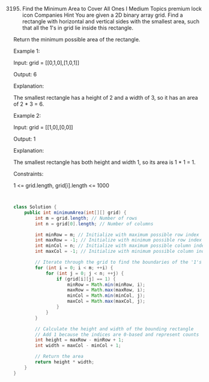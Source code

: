 3195. Find the Minimum Area to Cover All Ones I
Medium
Topics
premium lock icon
Companies
Hint
You are given a 2D binary array grid. Find a rectangle with horizontal and vertical sides with the smallest area, such that all the 1's in grid lie inside this rectangle.

Return the minimum possible area of the rectangle.

 

Example 1:

Input: grid = [[0,1,0],[1,0,1]]

Output: 6

Explanation:



The smallest rectangle has a height of 2 and a width of 3, so it has an area of 2 * 3 = 6.

Example 2:

Input: grid = [[1,0],[0,0]]

Output: 1

Explanation:



The smallest rectangle has both height and width 1, so its area is 1 * 1 = 1.

 

Constraints:

1 <= grid.length, grid[i].length <= 1000


```java


class Solution {
    public int minimumArea(int[][] grid) {
        int m = grid.length; // Number of rows
        int n = grid[0].length; // Number of columns

        int minRow = m; // Initialize with maximum possible row index
        int maxRow = -1; // Initialize with minimum possible row index
        int minCol = n; // Initialize with maximum possible column index
        int maxCol = -1; // Initialize with minimum possible column index

        // Iterate through the grid to find the boundaries of the '1's
        for (int i = 0; i < m; ++i) {
            for (int j = 0; j < n; ++j) {
                if (grid[i][j] == 1) {
                    minRow = Math.min(minRow, i);
                    maxRow = Math.max(maxRow, i);
                    minCol = Math.min(minCol, j);
                    maxCol = Math.max(maxCol, j);
                }
            }
        }

        // Calculate the height and width of the bounding rectangle
        // Add 1 because the indices are 0-based and represent counts
        int height = maxRow - minRow + 1;
        int width = maxCol - minCol + 1;

        // Return the area
        return height * width;
    }
}

```
